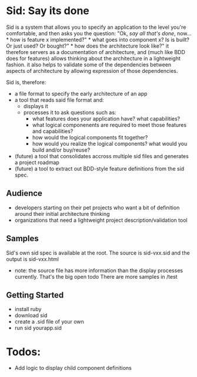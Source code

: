 Sid: Say its done
=================
Sid is a system that allows you to specify an application to the level you're comfortable, and then asks you the question:
"Ok, *say all that's done*, now...
    * how is feature x implemented?"
    * what goes into component x? Is is built? Or just used? Or bought?"
    * how does the architecture look like?"
it therefore servers as a documentation of architecture, and (much like BDD does for features) allows thinking about the architecture in a lightweight fashion.
it also helps to validate some of the dependencies between aspects of architecture by allowing expression of those dependencies.

Sid is, therefore:
* a file format to specify the early architecture of an app
* a tool that reads said file format and:
  * displays it
  * processes it to ask questions such as:
    * what features does your application have? what capabilities?
    * what logical componenents are required to meet those features and capabilities?
    * how would the logical components fit together?
    * how would you realize the logical components? what would you build and/or buy/reuse?
* (future) a tool that consolidates accross multiple sid files and generates a project roadmap
* (future) a tool to extract out BDD-style feature definitions from the sid spec.

Audience
--------
* developers starting on their pet projects who want a bit of definition around their initial architecture thinking
* organizations that need a lightweight project description/validation tool

Samples
-------
Sid's own sid spec is available at the root. The source is sid-vxx.sid and the output is sid-vxx.html
* note: the source file has more information than the display processes currently. That's the big open todo
There are more samples in /test

Getting Started
---------------
* install ruby
* download sid
* create a .sid file of your own
* run
    sid yourapp.sid
    
Todos:
======
* Add logic to display child component definitions

